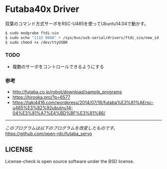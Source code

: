 # Futaba40x Driver

双葉のコマンド方式サーボをRSC-U485を使ってUbuntu14.04で動かす。

```bash
$ sudo modprobe ftdi-sio
$ sudo echo "1115 0008" > /sys/bus/usb-serial/drivers/ftdi_sio/new_id
$ sudo chmod +x /dev/ttyUSB0
```

### TODO
- 複数のサーボをコントロールできるようにする

### 参考
- http://futaba.co.jp/robot/download/sample_programs
- https://hirooka.pro/?p=6577
- https://taki4416.com/wordpress/2014/07/16/futaba%E3%81%AErsc-u485%E3%82%92ubutnu14-04%E3%81%A7%E4%BD%BF%E3%81%86/

---

*このプログラムは以下のプログラムを改変したものです。*
https://github.com/open-rdc/futaba_servo


## LICENSE
License-check is open source software under the BSD license.

